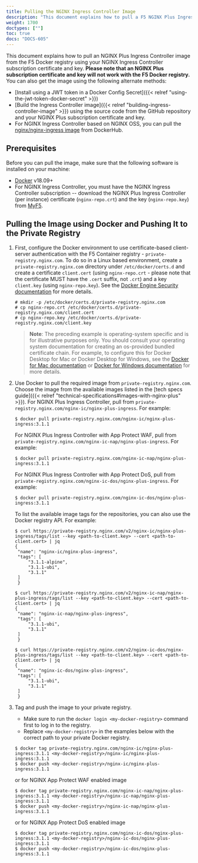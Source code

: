 ```yaml
---
title: Pulling the NGINX Ingress Controller Image
description: "This document explains how to pull a F5 NGINX Plus Ingress Controller image from the F5 Docker registry."
weight: 1700
doctypes: [""]
toc: true
docs: "DOCS-605"
---
```


This document explains how to pull an NGINX Plus Ingress Controller image from the F5 Docker registry using your NGINX Ingress Controller subscription certificate and key. **Please note that an NGINX Plus subscription certificate and key will not work with the F5 Docker registry.** You can also get the image using the following alternate methods:

* [Install using a JWT token in a Docker Config Secret]({{< relref "using-the-jwt-token-docker-secret" >}})
* [Build the Ingress Controller image]({{< relref "building-ingress-controller-image" >}}) using the source code from the GitHub repository and your NGINX Plus subscription certificate and key.
* For NGINX Ingress Controller based on NGINX OSS, you can pull the [nginx/nginx-ingress image](https://hub.docker.com/r/nginx/nginx-ingress/) from DockerHub.

## Prerequisites

Before you can pull the image, make sure that the following software is installed on your machine:
* [Docker](https://www.docker.com/products/docker) v18.09+
* For NGINX Ingress Controller, you must have the NGINX Ingress Controller subscription -- download the NGINX Plus Ingress Controller (per instance) certificate (`nginx-repo.crt`) and the key (`nginx-repo.key`) from [MyF5](https://my.f5.com).

## Pulling the Image using Docker and Pushing It to the Private Registry

1. First, configure the Docker environment to use certificate-based client-server authentication with the F5 Container registry - `private-registry.nginx.com`.
   To do so in a Linux based environment, create a `private-registry.nginx.com` directory under `/etc/docker/certs.d` and create a certificate `client.cert` (using `nginx-repo.crt` - please note that the certificate MUST have the `.cert` suffix, not `.crt`) and a key `client.key` (using `nginx-repo.key`). See  the [Docker Engine Security documentation](https://docs.docker.com/engine/security/certificates/) for more details.

   ```
   # mkdir -p /etc/docker/certs.d/private-registry.nginx.com
   # cp nginx-repo.crt /etc/docker/certs.d/private-registry.nginx.com/client.cert
   # cp nginx-repo.key /etc/docker/certs.d/private-registry.nginx.com/client.key
   ```

    > **Note**: The preceding example is operating-system specific and is for illustrative purposes only. You should consult your operating system documentation for creating an os-provided bundled certificate chain. For example, to configure this for Docker Desktop for Mac or Docker Desktop for Windows, see the [Docker for Mac documentation](https://docs.docker.com/docker-for-mac/#add-client-certificates) or [Docker for Windows documentation](https://docs.docker.com/docker-for-windows/#how-do-i-add-client-certificates) for more details.

2. Use Docker to pull the required image from `private-registry.nginx.com`. Choose the image from the available images listed in the [tech specs guide]({{< relref "technical-specifications#images-with-nginx-plus" >}}).
   For NGINX Plus Ingress Controller, pull from `private-registry.nginx.com/nginx-ic/nginx-plus-ingress`. For example:
   ```
   $ docker pull private-registry.nginx.com/nginx-ic/nginx-plus-ingress:3.1.1
   ```

   For NGINX Plus Ingress Controller with App Protect WAF, pull from `private-registry.nginx.com/nginx-ic-nap/nginx-plus-ingress`. For example:
   ```
   $ docker pull private-registry.nginx.com/nginx-ic-nap/nginx-plus-ingress:3.1.1
   ```

   For NGINX Plus Ingress Controller with App Protect DoS, pull from `private-registry.nginx.com/nginx-ic-dos/nginx-plus-ingress`. For example:
   ```
   $ docker pull private-registry.nginx.com/nginx-ic-dos/nginx-plus-ingress:3.1.1
   ```


   To list the available image tags for the repositories, you can also use the Docker registry API. For example:
   ```
   $ curl https://private-registry.nginx.com/v2/nginx-ic/nginx-plus-ingress/tags/list --key <path-to-client.key> --cert <path-to-client.cert> | jq
   {
    "name": "nginx-ic/nginx-plus-ingress",
    "tags": [
        "3.1.1-alpine",
        "3.1.1-ubi",
        "3.1.1"
    ]
    }

   $ curl https://private-registry.nginx.com/v2/nginx-ic-nap/nginx-plus-ingress/tags/list --key <path-to-client.key> --cert <path-to-client.cert> | jq
   {
    "name": "nginx-ic-nap/nginx-plus-ingress",
    "tags": [
        "3.1.1-ubi",
        "3.1.1"
    ]
    }

   $ curl https://private-registry.nginx.com/v2/nginx-ic-dos/nginx-plus-ingress/tags/list --key <path-to-client.key> --cert <path-to-client.cert> | jq
   {
    "name": "nginx-ic-dos/nginx-plus-ingress",
    "tags": [
        "3.1.1-ubi",
        "3.1.1"
    ]
    }
   ```

3. Tag and push the image to your private registry.

   - Make sure to run the `docker login <my-docker-registry>` command first to log in to the registry.
   - Replace `<my-docker-registry>` in the examples below with the correct path to your private Docker registry.

   ```
   $ docker tag private-registry.nginx.com/nginx-ic/nginx-plus-ingress:3.1.1 <my-docker-registry>/nginx-ic/nginx-plus-ingress:3.1.1
   $ docker push <my-docker-registry>/nginx-ic/nginx-plus-ingress:3.1.1
   ```

   or for NGINX App Protect WAF enabled image
   ```
   $ docker tag private-registry.nginx.com/nginx-ic-nap/nginx-plus-ingress:3.1.1 <my-docker-registry>/nginx-ic-nap/nginx-plus-ingress:3.1.1
   $ docker push <my-docker-registry>/nginx-ic-nap/nginx-plus-ingress:3.1.1
   ```

   or for NGINX App Protect DoS enabled image
   ```
   $ docker tag private-registry.nginx.com/nginx-ic-dos/nginx-plus-ingress:3.1.1 <my-docker-registry>/nginx-ic-dos/nginx-plus-ingress:3.1.1
   $ docker push <my-docker-registry>/nginx-ic-dos/nginx-plus-ingress:3.1.1
   ```
